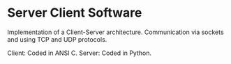 # Server Client Software

Implementation of a Client-Server architecture.
Communication via sockets and using TCP and UDP protocols.

Client: Coded in ANSI C.
Server: Coded in Python.
